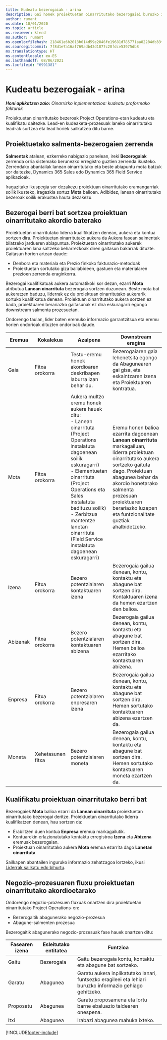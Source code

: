 ```yaml
---
title: Kudeatu bezerogaiak - arina
description: Gai honek proiektuetan oinarritutako bezerogaiei buruzko informazioa ematen du (pro).
author: rumant
ms.date: 10/01/2020
ms.topic: article
ms.reviewer: kfend
ms.author: rumant
ms.openlocfilehash: 218461e6b2013b014d59e2846fe19681d785771aa82284db33ff18c8b6b83946
ms.sourcegitcommit: 7f8d1e7a16af769adb43d1877c28fdce53975db8
ms.translationtype: HT
ms.contentlocale: eu-ES
ms.lasthandoff: 08/06/2021
ms.locfileid: "6991381"
---
```

# <a name="manage-leads---lite"></a>Kudeatu bezerogaiak - arina

_**Honi aplikatzen zaio:** Oinarrizko inplementazioa: kudeatu proformako fakturak_

Proiektuetan oinarritutako bezeroak Project Operations-etan kudeatu eta kualifikatu daitezke. Lead-en kudeaketa-prozesuak laneko oinarritutako lead-ak sortzea eta lead horiek sailkatzea ditu barne. 

## <a name="list-of-project-sales-leads"></a>Proiektuetako salmenta-bezerogaien zerrenda

**Salmentak** atalean, ezkerreko nabigazio panelean, ireki **Bezerogaiak** zerrenda orria sistemako berunezko erregistro guztien zerrenda ikusteko. Zerrendako abantailak lanean oinarritutako eta beste abiapuntu mota batzuk sor daitezke, Dynamics 365 Sales edo Dynamics 365 Field Service aplikazioak.

Iragazitako ikuspegia sor dezakezu proiektuan oinarritutako eramangarriak soilik ikusteko, iragazkia sortuz **Mota** balioan. Adibidez, lanean oinarritutako bezeroak soilik erakustea hauta dezakezu.

## <a name="creating-a-new-lead-for-a-project-based-deal"></a>Bezerogai berri bat sortzea proiektuan oinarritutako akordio baterako

Proiektuetan oinarritutako liderra kualifikatzen denean, aukera eta kontua sortzen dira. Proiektuetan oinarritutako aukera da Aukera fasean salmentak bilatzeko jardueren abiapuntua. Proiektuetan oinarritutako aukerek proiektuaren lana saltzeko beharrezkoak diren gaitasun bakarrak dituzte. Gaitasun horien artean daude:

- Denbora eta materiala eta Prezio finkoko fakturazio-metodoak
- Proiektuetan sortutako giza baliabideen, gastuen eta materialaren prezioen zerrenda eraginkorra.

Bezerogai kualifikatuak aukera automatikoki sor dezan, ezarri **Mota** atributua **Lanean oinarrituta** bezerogaia sortzen duzunean. Beste mota bat aukeratzen baduzu, liderrak ez du proiektuan oinarritutako aukerarik sortuko kualifikatua denean. Proiektuan oinarritutako aukera sortzen ez bada, proiektuaren berariazko gaitasunak ez dira eskuragarri egongo downstream salmenta prozesuetan.

Ondorengo taulan, lider baten eremuko informazio garrantzitsua eta eremu horien ondorioak dituzten ondorioak daude.

| **Eremua** | **Kokalekua** | **Azalpena** | **Downstream eragina** |
| --- | --- | --- | --- |
| Gaia | Fitxa orokorra | Testu-eremu honek akordioaren deskribapen laburra izan behar du. | Bezerogaiaren gaia lehenetsita egongo da Abagunearen gai gisa, eta eskaintzaren izena eta Proiektuaren kontratua. |
| Mota | Fitxa orokorra | Aukera multzo eremu honek aukera hauek ditu:</br>- Lanean oinarrituta (Project Operations instalatuta dagoenean soilik eskuragarri)</br>- Elementuetan oinarrituta (Project Operations eta Sales instalatuta badituzu soilik)</br>- Zerbitzua mantentze lanetan oinarrituta (Field Service instalatuta dagoenean eskuragarri) | Eremu honen balioa ezarrita dagoenean **Lanean oinarrituta** markagailuan, liderra proiektuan oinarritutako aukera sortzeko gaituta dago. Proiektuan abagunea behar da akordio honetarako salmenta prozesuan proiektuaren berariazko luzapen eta funtzionalitate guztiak ahalbidetzeko. |
| Izena | Fitxa orokorra | Bezero potentzialaren kontaktuaren izena | Bezerogaia gailua denean, kontu, kontaktu eta abagune bat sortzen dira. Kontaktuaren izena da hemen ezartzen den balioa. |
| Abizenak | Fitxa orokorra | Bezero potentzialaren kontaktuaren abizena | Bezerogaia gailua denean, kontu, kontaktu eta abagune bat sortzen dira. Hemen balioa ezarritako kontaktuaren abizena. |
| Enpresa | Fitxa orokorra | Bezero potentzialaren enpresaren izena | Bezerogaia gailua denean, kontu, kontaktu eta abagune bat sortzen dira. Hemen sortutako kontaktuaren abizena ezartzen da. |
| Moneta | Xehetasunen fitxa | Bezero potentzialaren moneta | Bezerogaia gailua denean, kontu, kontaktu eta abagune bat sortzen dira. Hemen sortutako kontaktuaren moneta ezartzen da. |

## <a name="qualify-a-new-project-based-lead"></a>Kualifikatu proiektuan oinarritutako berri bat

Bezerogaiek **Mota** balioa ezarri da **Lanean oinarrituta** proiektuetan oinarritutako bezerogai deritze. Proiektuetan oinarritutako liderra kualifikatzen denean, hau sortzen da:

- Erabiltzen duen kontua **Enpresa** eremua markagailutik.
- Kontuarekin erlazionatutako kontaktu erregistroa **Izena** eta **Abizena** eremuak bezerogaian.
- Proiektuan oinarritutako aukera **Mota** eremua ezarrita dago **Lanetan oinarrituta**.

Sailkapen abantailen inguruko informazio zehatzagoa lortzeko, ikusi [Liderrak sailkatu edo bihurtu](/dynamics365/sales-enterprise/qualify-lead-convert-opportunity-sales).

## <a name="business-process-flow-for-project-based-deals"></a>Negozio-prozesuaren fluxu proiektuetan oinarritutako akordioetarako

Ondorengo negozio-prozesuen fluxuak onartzen dira proiektuetan oinarritutako Project Operations-en:

- Bezerogaitik abagunerako negozio-prozesua
- Abagune-salmenten prozesua

Bezerogaitik abagunerako negozio-prozesuak fase hauek onartzen ditu:

| Fasearen izena | Esleitutako entitatea | Funtzioa |
| --- | --- | --- |
| Gaitu | Bezerogaia | Gaitu bezerogaia kontu, kontaktu eta abagune bat sortzeko. |
| Garatu | Abagunea | Garatu aukera inplikatutako lanari, funtsezko eragileei eta lehiari buruzko informazio gehiago gehitzeko. |
| Proposatu | Abagunea | Garatu proposamena eta lortu barne ebaluazio taldearen onespena. |
| Itxi | Abagunea | Irabazi abagunea mahuka ixteko. |


[!INCLUDE[footer-include](../../includes/footer-banner.md)]